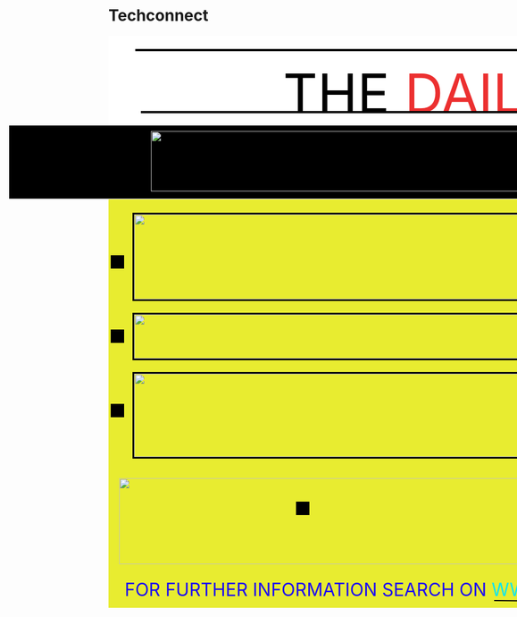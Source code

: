 # Techconnect
<div style="width: 1440px; height: 1024px; position: relative; background: white">
  <div style="width: 1440px; height: 174px; left: 0px; top: 0px; position: absolute; background: white">
    <div style="width: 1334px; height: 0px; left: 48px; top: 24px; position: absolute; border: 2px black solid"></div>
    <div style="width: 1101px; height: 90px; left: 165px; top: 45px; position: absolute; text-align: center"><span style="color: black; font-size: 96px; font-family: Inter; font-weight: 400; word-wrap: break-word">THE </span><span style="color: #EC3030; font-size: 96px; font-family: Inter; font-weight: 400; word-wrap: break-word">DAILY NEWS</span></div>
    <div style="width: 1324px; height: 0px; left: 58px; top: 135px; position: absolute; border: 2px black solid"></div>
  </div>
  <div style="width: 1796.57px; height: 131px; left: -178.29px; top: 161px; position: absolute; background: black">
    <img style="width: 1280px; height: 108px; left: 254.29px; top: 10px; position: absolute" src="https://via.placeholder.com/1280x108" />
  </div>
  <div style="width: 1440px; height: 731px; left: 0px; top: 293px; position: absolute; background: #E8EC30">
    <img style="width: 1086px; height: 152px; left: 43px; top: 24px; position: absolute; border: 3px black solid" src="https://via.placeholder.com/1086x152" />
    <img style="width: 280px; height: 244px; left: 1151px; top: 24px; position: absolute; border: 2px black solid" src="https://via.placeholder.com/280x244" />
    <div style="width: 24.22px; height: 24.22px; left: 3.89px; top: 100.11px; position: absolute; background: black"></div>
    <img style="width: 1094px; height: 79px; left: 43px; top: 203px; position: absolute; border: 3px black solid" src="https://via.placeholder.com/1094x79" />
    <img style="width: 1141px; height: 149px; left: 43px; top: 309px; position: absolute; border: 3px black solid" src="https://via.placeholder.com/1141x149" />
    <img style="width: 237px; height: 261px; left: 1194px; top: 311px; position: absolute" src="https://via.placeholder.com/237x261" />
    <div style="width: 24.22px; height: 24.22px; left: 4px; top: 233px; position: absolute; background: black"></div>
    <div style="width: 24.22px; height: 24.22px; left: 4px; top: 366px; position: absolute; background: black"></div>
    <div style="width: 24px; height: 24px; left: 336px; top: 541px; position: absolute; background: black"></div>
    <img style="width: 1165px; height: 154px; left: 19px; top: 499px; position: absolute" src="https://via.placeholder.com/1165x154" />
    <div style="width: 1374px; height: 42px; left: 29px; top: 679px; position: absolute"><span style="color: #1C09F4; font-size: 32px; font-family: Inter; font-weight: 400; word-wrap: break-word">FOR FURTHER INFORMATION SEARCH ON </span><span style="color: #09E5F4; font-size: 32px; font-family: Inter; font-weight: 400; word-wrap: break-word">WWW.HEALTHMINISTRYCOM</span></div>
    <div style="width: 435.02px; height: 0px; left: 691px; top: 717px; position: absolute; transform: rotate(0.53deg); transform-origin: 0 0; border: 1px black solid"></div>
  </div>
</div>
